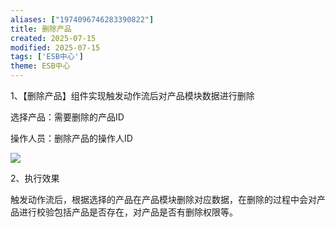 ```yaml
---
aliases: ["1974096746283390822"]
title: 删除产品
created: 2025-07-15
modified: 2025-07-15
tags: ['ESB中心']
theme: ESB中心
---
```


1、【删除产品】组件实现触发动作流后对产品模块数据进行删除

选择产品：需要删除的产品ID

操作人员：删除产品的操作人ID

![](5052dc96ca779e77b407772e9aa5cf49.jpg)

2、执行效果

触发动作流后，根据选择的产品在产品模块删除对应数据，在删除的过程中会对产品进行校验包括产品是否存在，对产品是否有删除权限等。